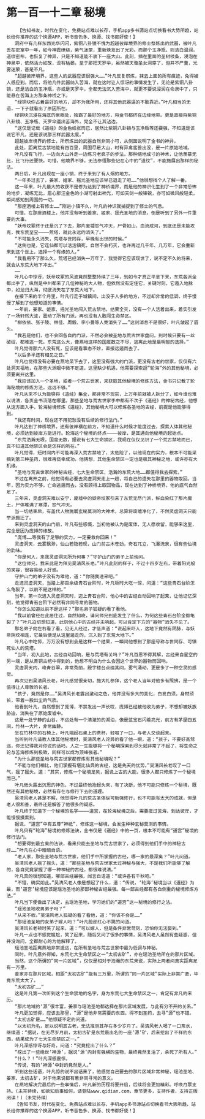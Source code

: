# 第一百一十二章 秘境
        【告知书友，时代在变化，免费站点难以长存，手机app多书源站点切换看书大势所趋，站长给你推荐的这个换源APP，听书音色多、换源、找书都好使！】
       洞府中有几样东西光华闪闪，紫铜八卦镜不愧为超越彼岸境界的修士祭炼出的武器，被叶凡丢在密室中一年，如今神霞缭绕，紫气迷蒙，重新焕发出了光彩。而那个玉净瓶，则洁白温润，道纹密布，也恢复了神异，只是不知道能不装下一座大山。此刻，插在里面的圣树枝条，浸泡在神泉中，依然活力如故，没有枯萎。至于那把天罗伞，虽然被天璇圣女洞穿了，但并不严重，光雾迷蒙，甚是不凡。
       “超越彼岸境界，这些人的武器应该很强大……”叶凡反复祭炼，抹去上面的所有痕迹，免得被人感应到。而后，将他几件武器纳入苦海，就在这时让人惊讶的事情发生了，无论是紫铜八卦镜，还是洁白的玉净瓶，亦或是天罗伞，全都无法沉入苦海中，就更不要说浸润在命泉中了，只能悬在苦海上方那条神桥之下。
       “绿铜块你占着最好的地方，却不为我所用，还将其他武器逼的不敢靠近。”叶凡相当的无语，一下子就看出了原因所在。
       绿铜块沉浸在海底的泉眼处，独霸了最好的地方，将金书都挤在边缘地带。更是直接将紫铜八卦镜、玉净瓶、天罗伞逼出苦海外，完全不让其沾边。
       “这仅是记载《道经》的金色纸张而已，居然比紫铜八卦镜与玉净瓶等还要强，不知道是该说它不凡，还是该说那三样武器太废。”
       超越彼岸境界的修士，所祭炼出的武器自然非同小可，从侧面说明了金书的神异。
       此处，距离荒古禁地能有四百里，周围尽是大山，时有异禽蛮兽出没，是一片原始地域。
       叶凡没有飞行，一边向大山外走一边练习老疯子的步法，那种缩地成寸的神术，让他羡慕无比，比飞行还要快。可惜，他境界不够，无法参悟那些记在心中的“道纹”，不能施展出那样的秘法。
       两日后，叶凡出现在一座小镇，终于来到了有人烟的地方。
       “一年多过去了，姜家、姬家、摇光圣地应该早已退走了吧……”他很想找个人了解一番。
       这一年来，叶凡最大的收获不是修为达到了神桥境界，而是他的神识化生到了一个非常恐怖的地步，凝练无比，眉心那汪金色的小湖可射出神光，可如天剑一般锋锐，亦可如微风般轻柔，瞬间感知到周围的一切。
       “那座酒楼上有修士……”刚进小镇不久，叶凡的神识就捕捉到了修士的气息。
       可惜，在那座酒楼上，他并没有听到姜家、姬家、摇光圣地的消息，倒是听到了另外一件重要的大事。
       “妖帝坟冢终于还是沉了下去，那片废墟怨气冲天，尸骨如山，血流成河，到底还是未能攻克，我东荒至宝————荒塔，就此永远的消失了。”
       “不可能永久消失，荒塔与世同存，早晚有出世的时候。”
       “这倒也是，它连仙都可以活活镇死，自然不会朽灭，也许再过几千年、几万年，它会重新来到这个世上，选择一个有缘的人。”
       “我看用不了那么久，荒塔已经消失一万年了，我觉得它应该现世了，说不定不久的将来，就会从东荒大地下冲出。”
       ……
       叶凡心中惊讶，妖帝坟冢的风波竟然整整持续了三年，到如今才真正平息下来，东荒各派全都出手了，纵然是中州都来了几位神秘的大人物，但依然没有定住它，关键时刻，它遁入地脉中，如龙归大海，彻底消失在了东荒大地下。
       在接下来的半个月里，叶凡行走于城镇间，出没于人多的地方，不过却非常的低调，终于慢慢了解到了他想知道的事情。
       一年前，姜家、姬家、摇光圣地闯入荒古禁地，结果全灭，没有一个人活着出来，着实引发了一场轩然大波，震动了所有门派，再也没有人敢闯生命禁区。
       “柳依依、张子陵、林佳、周毅、李小曼等人竟消失了……”这则消息不是很好，叶凡皱起了眉头。
       “我若是他们，也不会回各自的门派，不然必会被圣地与荒古世家盘问，到时候只要有一丝破绽，都难逃一死。东荒这么大，像燕地这样的国度数之不尽，逃离此地是最明智的选择。”
       叶凡觉得那六人没有死，应该是看事态不妙，直接远遁而去了。
       “以后多半还有相见之日。”
       叶凡也觉得没有必要在燕地呆下去了，这里没有强大的门派，更没有古老的世家，仅仅有六处洞天福地，在那些大派眼中微不足道，这里缺少机遇，他需要探索超“轮海”外的其他秘境，必须要离开这里。
       “我应该加入一个圣地，或者一个荒古世家，来获取其他秘境的修炼方法，金书只记载了轮海秘境的修炼方法，远远不够。”
       叶凡从来不认为能够将《道经》集全，那非常不现实，上万年前就被人拆分了，如今谁也难以说清，各页金书流落在哪里。那些圣地与荒古世家手中都有不次于《道经》的神秘古经，他想从这方面入手，轮海秘境修炼《道经》，其他秘境大可以修炼各圣地的古经，前提是他能够得到。
       “我还有时间，现在还不用犯愁没有后续的修行法门。”
       叶凡达到了神桥境界，还有彼岸横在前方，不知道什么时候才能度过去，探索人体其他秘境，必须达到彼岸方能进行。轮海这个秘境的终点————彼岸，是其通向他秘境的起始点。
       “东荒浩瀚无垠，国度无数，据说有七大生命禁区，我现在仅仅见识了一个荒古禁地而已，真不知道其他禁区会是怎样的所在。”
       叶凡觉得，短时间内不可能再深入荒古禁地了，太危险了，以他现在的实力，根本不可能采摘到第三种圣药，很难再侥幸成功。他猜想，其他生命禁区一定也是极其神秘之地，或许亦有大机缘。
       “圣地与荒古世家的神秘古经，七大生命禁区，浩瀚的东荒大地……都值得我去探索。”
       不过在离开之前，他觉得有必要去灵虚洞天走上一趟，将自己的遗失在那里的器物取回。当年，因为实力不够，亡命逃遁而去，没有顾得上取回物品，现在达到了神桥境界，他的底气自然足了。
       三年来，灵虚洞天难以安宁，废墟中的妖帝坟冢引来了东荒无尽门派，鲜血染红了那片魔土，尸体堆满了寒潭，怨气冲天。
       当一切结束后，有盖代人物施展玄秘莫测的大神术，总算将废墟净化了，不然灵虚洞天只能举派搬迁了。
       来到灵虚洞天的山门前，叶凡有些感慨，当初他被认为是废体，无人愿收留，能够来这里，完全是因为庞博的缘故。
       “庞博……等我有了足够的实力，一定要救你回来！”
       灵虚洞天，云雾飘渺，仙山若隐若现，山门前古木苍劲，奇石兀立，飞瀑流泉，很有些仙境的韵味。
       “你是何人，来我灵虚洞天所为何事？”守护山门的弟子上前询问。
       “这位师兄，我来此是为拜见吴清风长老。”叶凡此刻的样子，不过十四岁左右，带着阳光般的笑容，很容易给人好感。
       守护山门的弟子没有为难他，道：“你随我进来吧。”
       走进灵虚洞天，当踏上那百余级青石台阶时，叶凡顿时大吃一惊，问道：“这些青石台阶怎么龟裂了，以前不是这样的。”
       当年，第一次进入灵虚洞天时，迈上青石台阶，他心中的古经自动回响了起来，让他记忆深刻，他觉得青石台阶下必然有非同寻常的器物。
       “你怎么知道以前不是这样？”那名弟子狐疑的看了看他。
       “我以前曾经在此居住过，自然知晓，请问师兄到底发生了什么，为何这些青石台阶全都龟裂了？”叶凡迫切想知道，此刻他心中的古经并未响起，可以肯定下方的“器物”消失不见了。
       那名弟子向左右看了看，见无人经过，才低声道：“说起来吓人，这地下竟然有阴脉，与妖帝阴坟相连，它最后便是从这里遁走的，沉入到了东荒大地下。”
       叶凡心中吃惊，万万没有想到会是这样一个结果，一瞬间他想到了那座号称与世同存、可镇死仙人的荒塔。
       “当年，初入此地，古经自动回响，是与荒塔有关吗？”叶凡百思不得其解，古经来自星空的另一端，是从青铜古棺中得到的，他想不明白为什么会因这个世界的器物而回响。
       灵虚洞天内，峰青谷翠，非常秀丽，殿宇楼台点缀其间，雾气涌动，更是多了一种空灵的感觉。
       再次见到吴清风长老，叶凡感觉很亲切，施大礼参拜，这个老人当年对他多有照拂，是一个值得让人尊敬的长者。
       “孩子，竟然是你……”吴清风长老露出激动之色，他并没有多大的变化，白发白须，身材颀长，带着一股出尘的气质。
       他看到叶凡，自然想到了庞博，不禁发出一声长叹，庞博已经被他收为弟子，不想却被妖族胁迫，消失在了原始废墟中。
       这是一处宁静的山谷，不远处有一个清澈的的湖泊，像是蓝宝石闪着亮光，前方有茅屋四五间，竹林一大片，非常幽静。
       坐在竹林中的石椅上，叶凡端起石桌上的茶杯，轻啜了一口，与老人交谈起来。
       当听到叶凡请教人体其他秘境时，吴清风老人诧异的看了他一眼，道：“孩子，不要好高骛远，你还记得我对你说的话吗，人之一生能够将一个秘境探索到尽头就非常了不起了，将生命之轮与苦海修炼到极致，同样可以成为顶峰强者。”
       “为什么那些圣地与荒古世家都修炼有其他秘境呢？”
       “不能与他们相比，他们掌握有堪比仙典的古经，这是先天的优势。”吴清风长老叹了一口气，摇了摇头，道：“其实，修炼一个秘境足矣，据说上古的大能，很多人都只修炼了一个秘境而已。”
       叶凡低头露出沉思的神色，不过最终他抬起头来，有了决断，他不可能只修炼一个秘境，既然还有其他秘境，必然有存在与修行下去的道理。
       吴清风老人甚是不解，他觉得叶凡的荒古圣体纵可勉强修行，也不可能有太大的成就，但是老人很和善，最终还是解答了他很多的疑惑。
       叶凡终于知道下一个秘境的名字————道宫，在轮海秘境之后，需要度过苦海，到达彼岸，才能慢慢摸索到。
       据说，“道宫”中有五尊“神祗”，修炼这一秘境，会发生种种玄秘莫测的事情。
       叶凡只有“轮海”秘境的修炼法诀，金书仅是《道经》中的一页，根本不可能有“道宫”秘境的修行法门。
       “想要得到最玄奥的法诀，看来只能去圣地与荒古世家了，必须得到他们手中的神秘古经……”叶凡在心中暗暗自语。
       “老人家，那些圣地与荒古世家，他们手中所掌握的古经，哪一家的最深奥？”叶凡问道。
       吴清风老人摇了摇头，道：“那些圣地与荒古世家太过神秘与强大，不是我们所能够了解的，各自究竟掌握了哪一种神秘的古经，都很难说清。”
       叶凡真的很想知道，哪部古经最强，闻言自语道：“或许各有千秋吧。”
       “不错，确实如此。”吴清风老人像是想起了什么，道：“传说，‘轮海’秘境当以《道经》为最，而‘道宫’秘境应该是瑶池圣地的那部神秘古经最强。每一部古经都有各自侧重的秘境修炼方法。”
       叶凡当下便做出了决定，去瑶池圣地，学习她们的“道宫”这一秘境的修行之法。
       “瑶池圣地收男弟子吗？”
       “从来不收。”吴清风老人狐疑的看了看他，道：“你该不会是……”
       “那瑶池圣地的女弟子嫁人吗？”叶凡脸部红心不跳的问道。
       吴清风长老顿时笑了起来，道：“可以嫁人，但是条件非常苛刻，恐怕你无法娶到。”
       叶凡一点也不感觉尴尬，笑了起来，随后又问了很多的事情，吴清风老人虽然有些疑惑，但并没询问，全都耐心的为他解释了。
       瑶池圣地距离燕地非常遥远，在所有圣地与荒古世家中最为低调与神秘。
       同时，叶凡意外得知，东荒七大生命禁区之一“太初古矿”，亦在瑶池圣地所在的那片区域。
       当然，这个所谓的“同一片区域”，仅仅是相对于浩瀚的东荒来说，实际上两者间真实距离足有一万里。
       姜家亦在那片区域，相距“太初古矿”能有三万里，所谓的“同一片区域”实际上非常广袤，毕竟东荒太大了。
       “太初古矿……”
       这是叶凡第一次听到这个生命禁地的名字，身为东荒七大生命禁区之一，肯定有非凡的来历。
       “那片地域的‘源’很丰富，姜家与瑶池圣地都选择在那片区域发展，与此有分不开的关系。”
       叶凡更加觉得，应该去那里，“源”是他非常需要的东西，得不到圣药，去寻“源”也不错。
       “太初古矿是……”他惊疑不定的问道。
       “以太初为名，足以说明其古老，无法推测其存在多少岁月了。吴清风老人喝了一口茶水，继续道：“据说，在无尽岁月前，太初古矿是东荒最出名的一座‘源’矿，后来挖出了不祥的东西，结果成为了七大生命禁区之一。”
       叶凡深感惊讶与好奇，问道：“究竟挖出了什么？”
       “挖出了一些绝世‘神源’，据说‘源’内封有强横的生物，最终竟然复活了，杀死了所有人。”
       “什么？！”叶凡深感震惊。
       “传说，有的‘神源’中封的竟然是人。”
       听到这些话语，叶凡惊的说不出话来了，他感觉自己要去的那片区域非常神秘，瑶池圣地、姜家、太初古矿，对于他来说都有着非同寻常的意义。
       在燕地解决完最后的一些事情后，叶凡新的历程将要开启，后续将会更加精彩。呼唤月票支持。(未完待续，如欲知后事如何，请登陆www.qidian.com，章节更多，支持作者，支持正版阅读！)（未完待续）
       【告知书友，时代在变化，免费站点难以长存，手机app多书源站点切换看书大势所趋，站长给你推荐的这个换源APP，听书音色多、换源、找书都好使！】